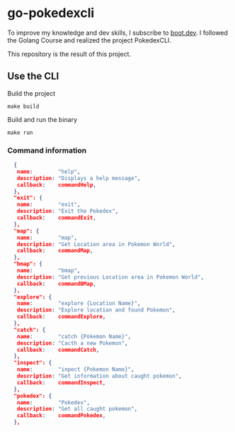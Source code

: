 # go-pokedexcli

To improve my knowledge and dev skills, I subscribe to [boot.dev](https://www.boot.dev/).
I followed the Golang Course and realized the project PokedexCLI.

This repository is the result of this project.

## Use the CLI

Build the project

```shell
make build
```

Build and run the binary

```shell
make run
```

### Command information

```json
  {
   name:        "help",
   description: "Displays a help message",
   callback:    commandHelp,
  },
  "exit": {
   name:        "exit",
   description: "Exit the Pokedex",
   callback:    commandExit,
  },
  "map": {
   name:        "map",
   description: "Get Location area in Pokemon World",
   callback:    commandMap,
  },
  "bmap": {
   name:        "bmap",
   description: "Get previous Location area in Pokemon World",
   callback:    commandBMap,
  },
  "explore": {
   name:        "explore {Location Name}",
   description: "Explore location and found Pokemon",
   callback:    commandExplore,
  },
  "catch": {
   name:        "catch {Pokemon Name}",
   description: "Cacth a new Pokemon",
   callback:    commandCatch,
  },
  "inspect": {
   name:        "inpect {Pokemon Name}",
   description: "Get information about caught pokemon",
   callback:    commandInspect,
  },
  "pokedex": {
   name:        "Pokedex",
   description: "Get all caught pokemon",
   callback:    commandPokedex,
  },
```
